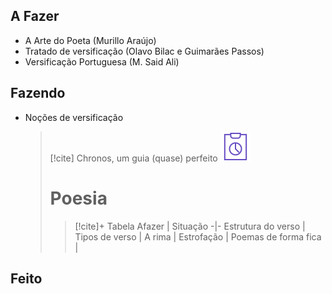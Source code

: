 ## A Fazer
- A Arte do Poeta (Murillo Araújo)  
- Tratado de versificação (Olavo Bilac e Guimarães Passos)  
- Versificação Portuguesa (M. Said Ali)  

## Fazendo
- Noções de versificação  
  > [!cite] Chronos, um guia (quase) perfeito
  > ![image](.attachments/b2fd7590c0525b35c9718d836807c55484cd9317.svg)
  > # Poesia
  > >  [!cite]+ Tabela
  > >  Afazer | Situação
  > > -|-
  > > Estrutura do verso |
  > > Tipos de verso |
  > > A rima |
  > > Estrofação |
  > > Poemas de forma fica |
  

## Feito
